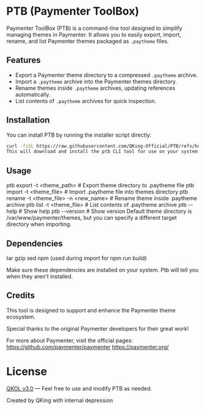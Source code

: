 # PTB (Paymenter ToolBox)

Paymenter ToolBox (PTB) is a command-line tool designed to simplify managing themes in Paymenter. It allows you to easily export, import, rename, and list Paymenter themes packaged as `.paytheme` files.

## Features

- Export a Paymenter theme directory to a compressed `.paytheme` archive.
- Import a `.paytheme` archive into the Paymenter themes directory.
- Rename themes inside `.paytheme` archives, updating references automatically.
- List contents of `.paytheme` archives for quick inspection.

## Installation

You can install PTB by running the installer script directly:

```bash
curl -fsSL https://raw.githubusercontent.com/QKing-Official/PTB/refs/heads/main/installer | bash
This will download and install the ptb CLI tool for use on your system.
```
## Usage
ptb export -t <theme_path>                # Export theme directory to .paytheme file
ptb import -t <theme_file>                # Import .paytheme file into themes directory
ptb rename -t <theme_file> -n <new_name> # Rename theme inside .paytheme archive
ptb list -t <theme_file>                  # List contents of .paytheme archive
ptb --help                               # Show help
ptb --version                            # Show version
Default theme directory is /var/www/paymenter/themes, but you can specify a different target directory when importing.

## Dependencies
tar
gzip
sed
npm (used during import for npm run build)

Make sure these dependencies are installed on your system. Ptb will tell you when they aren't installed.

## Credits
This tool is designed to support and enhance the Paymenter theme ecosystem.

Special thanks to the original Paymenter developers for their great work!

For more about Paymenter, visit the official pages:
https://github.com/paymenter/paymenter
https://paymenter.org/


# License
[QKOL v3.0](https://github.com/QKing-Official/QKOL/blob/main/v3.0/QKING_OPEN_LICENSE_v3.0) — Feel free to use and modify PTB as needed.

Created by QKing with internal depression
